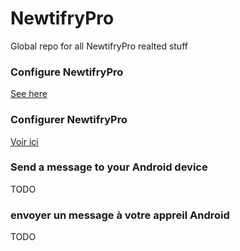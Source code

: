 # NewtifryPro
Global repo for all NewtifryPro realted stuff

### Configure NewtifryPro
  [See here](https://github.com/thunderace/NewtifryPro/blob/master/Documentation/NewtifryPro/StartHere.md)
  
### Configurer NewtifryPro
  [Voir ici](https://github.com/thunderace/NewtifryPro/blob/master/Documentation/NewtifryPro/CommencerIci.md)

### Send a message to your Android device
TODO

### envoyer un message à votre appreil Android
TODO
  
